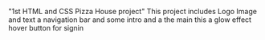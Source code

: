 "1st HTML and CSS Pizza House project"
This project includes Logo Image and text
a navigation bar 
and some intro and a the main this a glow effect hover button for signin

